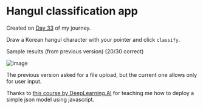 # Hangul classification app

Created on [Day 33](https://50daysml.blogspot.com/2024/02/day-33-tensorflow-deployment.html) of my journey.

Draw a Korean hangul character with your pointer and click `classify`.

Sample results (from previous version) (20/30 correct)

![image](https://github.com/divakaivan/classify_hangul/assets/54508530/03b5c0ae-fbd9-4e4f-900e-f65562b58311)

The previous version asked for a file upload, but the current one allows only for user input. 

Thanks to [this course by DeepLearning.AI](https://www.coursera.org/specializations/tensorflow-data-and-deployment) for teaching me how to deploy a simple json model using javascript.
